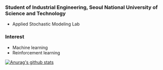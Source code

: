 ### Student of Industrial Engineering, Seoul National University of Science and Technology
+ Applied Stochastic Modeling Lab

### Interest
+ Machine learning
+ Reinforcement learning 
<!--
**bongseokkim/bongseokkim** is a ✨ _special_ ✨ repository because its `README.md` (this file) appears on your GitHub profile.

Here are some ideas to get you started:

- 🔭 I’m currently working on ...
- 🌱 I’m currently learning ...
- 👯 I’m looking to collaborate on ...
- 🤔 I’m looking for help with ...
- 💬 Ask me about ...
- 📫 How to reach me: ...
- 😄 Pronouns: ...
- ⚡ Fun fact: ...
-->

[![Anurag's github stats](https://github-readme-stats.vercel.app/api?username=bongseokkim)](https://github.com/anuraghazra/github-readme-stats)
